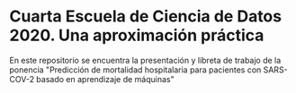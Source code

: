 # Cuarta Escuela de Ciencia de Datos 2020. Una aproximación práctica
En este repositorio se encuentra la presentación y libreta de trabajo de la ponencia "Predicción de mortalidad hospitalaria para pacientes con SARS-COV-2 basado en aprendizaje de máquinas"

